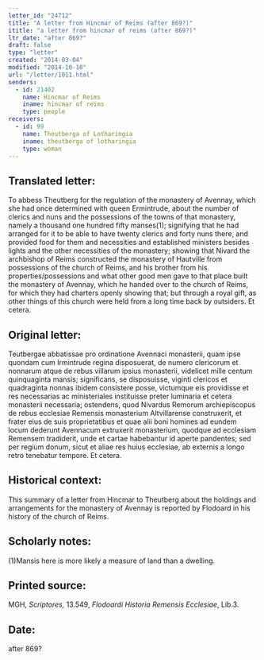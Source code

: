 ```yaml
---
letter_id: "24712"
title: "A letter from Hincmar of Reims (after 869?)"
ititle: "a letter from hincmar of reims (after 869?)"
ltr_date: "after 869?"
draft: false
type: "letter"
created: "2014-03-04"
modified: "2014-10-10"
url: "/letter/1011.html"
senders:
  - id: 21402
    name: Hincmar of Reims
    iname: hincmar of reims
    type: people
receivers:
  - id: 99
    name: Theutberga of Lotharingia
    iname: theutberga of lotharingia
    type: woman
---
```

<h2> Translated letter:</h2>To abbess Theutberg for the regulation of the monastery of Avennay, which she had once determined with queen Ermintrude, about the number of clerics and nuns and the possessions of the towns of that monastery, namely a thousand one hundred fifty manses(1); signifying that he had arranged for it to be able to have twenty clerics and forty nuns there, and provided food for them and necessities and established ministers besides lights and the other necessities of the monastery; showing that Nivard the archbishop of Reims constructed the monastery of Hautville from possessions of the church of Reims, and his brother from his properties/possessions and what other good men gave to that place built the monastery of Avennay, which he handed over to the church of Reims, for which they had charters openly showing that; but through a royal gift, as other things of this church were held from a long time back by outsiders.  Et cetera.
<h2 class="mt-4"> Original letter:</h2>Teutbergae abbatissae pro ordinatione Avennaci monasterii, quam ipse quondam cum Irmintrude regina disposuerat, de numero clericorum et nonnarum atque de rebus villarum ipsius monasterii, videlicet mille centum quinquaginta mansis; significans, se disposuisse, viginti clericos et quadraginta nonnas ibidem consistere posse, victumque eis providisse et res necessarias ac ministeriales instituisse preter luminaria et cetera monasterii necessaria; ostendens, quod Nivardus Remorum archiepiscopus de rebus ecclesiae Remensis monasterium Altvillarense construxerit, et frater eius de suis proprietatibus et quae alii boni homines ad eundem locum dederunt Avennacum extruxerit monasterium, quodque ad ecclesiam Remensem tradiderit, unde et cartae habebantur id aperte pandentes; sed per regium donum, sicut et aliae res huius ecclesiae, ab externis a longo retro tenebatur tempore.  Et cetera.
<h2 class="mt-4"> Historical context:</h2>This summary of a letter from Hincmar to Theutberg about the holdings and arrangements for the monastery of Avennay is reported by Flodoard in his history of the church of Reims.
<h2 class="mt-4"> Scholarly notes:</h2>(1)Mansis here is more likely a measure of land than a dwelling.
<h2 class="mt-4"> Printed source:</h2><p>MGH, <em>Scriptores,</em> 13.549, <em>Flodoardi Historia Remensis Ecclesiae</em>, Lib.3.</p><h2 class="mt-4"> Date:</h2>after 869?